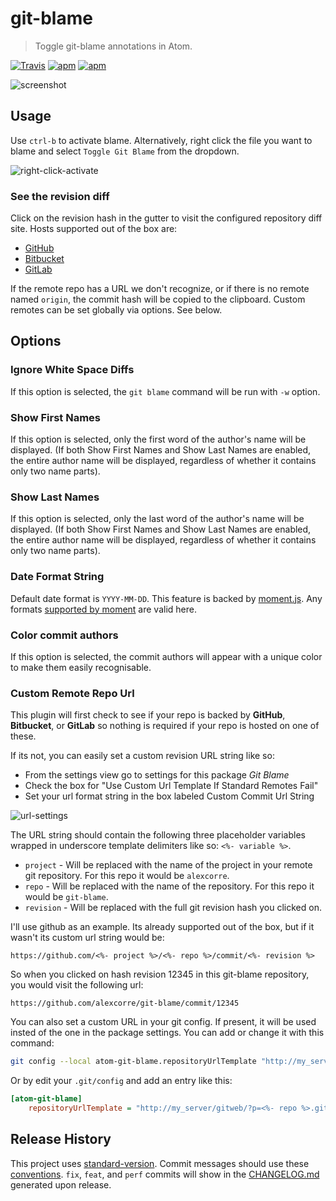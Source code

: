 # git-blame

> Toggle git-blame annotations in Atom.

[![Travis](https://img.shields.io/travis/alexcorre/git-blame.svg)](https://travis-ci.org/alexcorre/git-blame)
[![apm](https://img.shields.io/apm/v/git-blame.svg)](https://atom.io/packages/git-blame)
[![apm](https://img.shields.io/apm/dm/git-blame.svg)](https://atom.io/packages/git-blame)

![screenshot](/images/screenshot2.png?raw=true)

## Usage

Use `ctrl-b` to activate blame. Alternatively, right click the file you want to blame and select `Toggle Git Blame` from the dropdown.

![right-click-activate](https://raw.githubusercontent.com/alexcorre/git-blame/master/images/right-click-activate.png)

### See the revision diff

Click on the revision hash in the gutter to visit the configured repository diff site. Hosts supported out of the box are:

* [GitHub](https://github.com/)
* [Bitbucket](https://bitbucket.org/)
* [GitLab](https://gitlab.com/)

If the remote repo has a URL we don't recognize, or if there is no remote named
`origin`, the commit hash will be copied to the clipboard.
Custom remotes can be set globally via options. See below.

## Options

### Ignore White Space Diffs

If this option is selected, the `git blame` command will be run with `-w` option.

### Show First Names

If this option is selected, only the first word of the author's name will be displayed. (If both Show First Names and Show Last Names are enabled, the entire author name will be displayed, regardless of whether it contains only two name parts).

### Show Last Names

If this option is selected, only the last word of the author's name will be displayed. (If both Show First Names and Show Last Names are enabled, the entire author name will be displayed, regardless of whether it contains only two name parts).

### Date Format String

Default date format is `YYYY-MM-DD`. This feature is backed by [moment.js](http://momentjs.com/). Any formats [supported by moment](http://momentjs.com/docs/#/displaying/format/) are valid here.

### Color commit authors
If this option is selected, the commit authors will appear with a unique color to make them easily recognisable.

### Custom Remote Repo Url
This plugin will first check to see if your repo is backed by **GitHub**, **Bitbucket**, or **GitLab** so nothing is required if your repo is hosted on one of these.


If its not, you can easily set a custom revision URL string like so:
- From the settings view go to settings for this package *Git Blame*
- Check the box for "Use Custom Url Template If Standard Remotes Fail"
- Set your url format string in the box labeled Custom Commit Url String

![url-settings](https://raw.githubusercontent.com/alexcorre/git-blame/master/images/url-settings.png)

The URL string should contain the following three placeholder variables wrapped in underscore template delimiters like so: `<%- variable %>`.
- `project` - Will be replaced with the name of the project in your remote git repository. For this repo it would be `alexcorre`.
- `repo` - Will be replaced with the name of the repository. For this repo it would be `git-blame`.
- `revision` - Will be replaced with the full git revision hash you clicked on.

I'll use github as an example. Its already supported out of the box, but if it wasn't its custom url string would be:

```
https://github.com/<%- project %>/<%- repo %>/commit/<%- revision %>
```
So when you clicked on hash revision 12345 in this git-blame repository, you would visit the following url:

```
https://github.com/alexcorre/git-blame/commit/12345
```

You can also set a custom URL in your git config. If present, it will be used insted of the one in the package settings.
You can add or change it with this command:
```bash
git config --local atom-git-blame.repositoryUrlTemplate "http://my_server/gitweb/?p=<%- repo %>.git;a=commit;h=<%- revision %>"
```

Or by edit your `.git/config` and add an entry like this:
```ini
[atom-git-blame]
	repositoryUrlTemplate = "http://my_server/gitweb/?p=<%- repo %>.git;a=commit;h=<%- revision %>"
```

## Release History

This project uses [standard-version](https://github.com/conventional-changelog/standard-version). Commit messages should use these [conventions](https://github.com/bcoe/conventional-changelog-standard/blob/master/convention.md). `fix`, `feat`, and `perf` commits will show in the [CHANGELOG.md](CHANGELOG.md) generated upon release.
